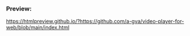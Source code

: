 ### Preview:
https://htmlpreview.github.io/?https://github.com/a-gva/video-player-for-web/blob/main/index.html
